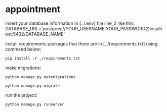 # appointment
insert your database information in [../.env] file line_2 like this:
DATABASE_URL='postgres://YOUR_USERNAME:YOUR_PASSWORD@localhost:5432/DATABASE_NAME'

install requirements packages that there are in [../requirements.txt] using command below:
```
pip install -r ./requirements.txt
```

make migrations:
```
python manage.py makemigrations
```
```
python manage.py migrate
```

run the project:
```
python manage.py runserver
```

